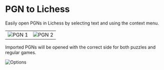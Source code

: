 # PGN to Lichess

Easily open PGNs in Lichess by selecting text and using the context menu.

|       |       |
| :---: | :---: |
![PGN 1](https://github.com/DanielBoxer/PGN-to-Lichess/assets/65575771/b21fb69c-493f-4ad9-984b-ed5ff829bb43) | ![PGN 2](https://github.com/DanielBoxer/PGN-to-Lichess/assets/65575771/620089ed-bb25-49b9-a3cc-7eb4024f7031)

Imported PGNs will be opened with the correct side for both puzzles and regular games.

![Options](https://github.com/DanielBoxer/PGN-to-Lichess/assets/65575771/2703976c-f798-46db-a070-a975a577008b)
